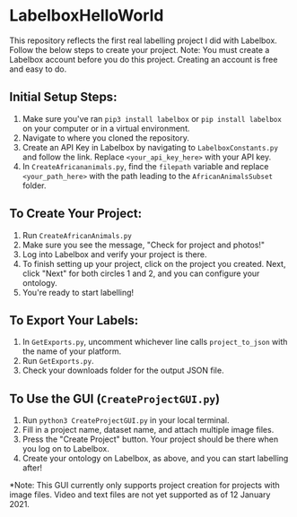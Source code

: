 # LabelboxHelloWorld

This repository reflects the first real labelling project I did with Labelbox. Follow the below steps to create your project.
Note: You must create a Labelbox account before you do this project. Creating an account is free and easy to do.

## Initial Setup Steps:

1. Make sure you've ran ``pip3 install labelbox`` or ``pip install labelbox`` on your computer or in a virtual environment.
2. Navigate to where you cloned the repository.
3. Create an API Key in Labelbox by navigating to ``LabelboxConstants.py`` and follow the link. Replace ``<your_api_key_here>`` with your API key.
4. In ``CreateAfricananimals.py``, find the ``filepath`` variable and replace ``<your_path_here>`` with the path leading to the ``AfricanAnimalsSubset`` folder.

## To Create Your Project:

1. Run ``CreateAfricanAnimals.py``
2. Make sure you see the message, "Check for project and photos!"
3. Log into Labelbox and verify your project is there.
4. To finish setting up your project, click on the project you created. Next, click "Next" for both circles 1 and 2, and you can configure your ontology.
5. You're ready to start labelling!

## To Export Your Labels:

1. In ``GetExports.py``, uncomment whichever line calls ``project_to_json`` with the name of your platform.
2. Run ``GetExports.py``.
3. Check your downloads folder for the output JSON file.

## To Use the GUI (``CreateProjectGUI.py``)

1. Run ``python3 CreateProjectGUI.py`` in your local terminal.
2. Fill in a project name, dataset name, and attach multiple image files.
3. Press the "Create Project" button. Your project should be there when you log on to Labelbox.
4. Create your ontology on Labelbox, as above, and you can start labelling after!

*Note: This GUI currently only supports project creation for projects with image files. Video and text files are not yet supported as of 12 January 2021.
